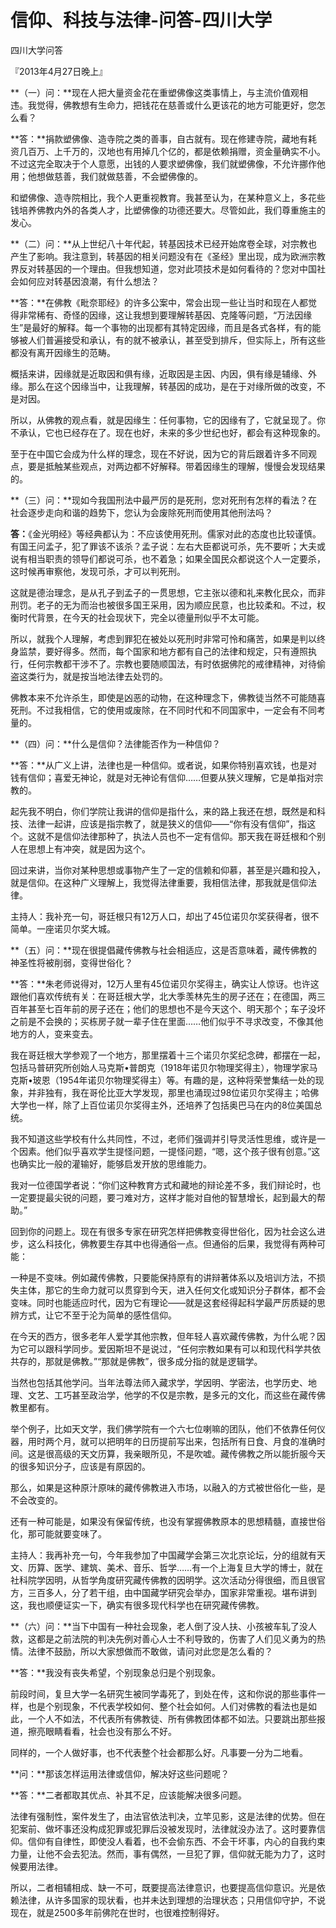 # 信仰、科技与法律-问答-四川大学

四川大学问答

『2013年4月27日晚上』

**（一）问：**现在人把大量资金花在重塑佛像这类事情上，与主流价值观相违。我觉得，佛教想有生命力，把钱花在慈善或什么更该花的地方可能更好，您怎么看？

**答：**捐款塑佛像、造寺院之类的善事，自古就有。现在修建寺院，藏地有耗资几百万、上千万的，汉地也有用掉几个亿的，都是依赖捐赠，资金量确实不小。不过这完全取决于个人意愿，出钱的人要求塑佛像，我们就塑佛像，不允许挪作他用；他想做慈善，我们就做慈善，不会塑佛像的。

和塑佛像、造寺院相比，我个人更重视教育。我甚至认为，在某种意义上，多花些钱培养佛教内外的各类人才，比塑佛像的功德还要大。尽管如此，我们尊重施主的发心。

**（二）问：**从上世纪八十年代起，转基因技术已经开始席卷全球，对宗教也产生了影响。我注意到，转基因的相关问题没有在《圣经》里出现，成为欧洲宗教界反对转基因的一个理由。但我想知道，您对此项技术是如何看待的？您对中国社会如何应对转基因浪潮，有什么想法？

**答：**在佛教《毗奈耶经》的许多公案中，常会出现一些让当时和现在人都觉得非常稀有、奇怪的因缘，这让我想到要理解转基因、克隆等问题，“万法因缘生”是最好的解释。每一个事物的出现都有其特定因缘，而且是各式各样，有的能够被人们普遍接受和承认，有的就不被承认，甚至受到排斥，但实际上，所有这些都没有离开因缘生的范畴。

概括来讲，因缘就是近取因和俱有缘，近取因是主因、内因，俱有缘是辅缘、外缘。那么在这个因缘当中，让我理解，转基因的成功，是在于对缘所做的改变，不是对因。

所以，从佛教的观点看，就是因缘生：任何事物，它的因缘有了，它就呈现了。你不承认，它也已经存在了。现在也好，未来的多少世纪也好，都会有这种现象的。

至于在中国它会成为什么样的理念，现在不好说，因为它的背后跟着许多不同观点，要是抵触某些观点，对两边都不好解释。带着因缘生的理解，慢慢会发现结果的。

**（三）问：**现如今我国刑法中最严厉的是死刑，您对死刑有怎样的看法？在社会逐步走向和谐的趋势下，您认为会废除死刑而使用其他刑法吗？

**答：**《金光明经》等经典都认为：不应该使用死刑。儒家对此的态度也比较谨慎。有国王问孟子，犯了罪该不该杀？孟子说：左右大臣都说可杀，先不要听；大夫或说有相当职责的领导们都说可杀，也不着急；如果全国民众都说这个人一定要杀，这时候再审察他，发现可杀，才可以判死刑。

这就是德治理念，是从孔子到孟子的一贯思想，它主张以德和礼来教化民众，而非刑罚。老子的无为而治也被很多国王采用，因为顺应民意，也比较柔和。不过，权衡时代背景，在今天的社会现状下，完全以德量刑似乎不太可能。

所以，就我个人理解，考虑到罪犯在被处以死刑时非常可怜和痛苦，如果是判以终身监禁，要好得多。然而，每个国家和地方都有自己的法律和规定，只有遵照执行，任何宗教都干涉不了。宗教也要随顺国法，有时依据佛陀的戒律精神，对待偷盗这类行为，就是按当地法律去处罚的。

佛教本来不允许杀生，即使是凶恶的动物，在这种理念下，佛教徒当然不可能随喜死刑。不过我相信，它的使用或废除，在不同时代和不同国家中，一定会有不同考量的。

**（四）问：**什么是信仰？法律能否作为一种信仰？

**答：**从广义上讲，法律也是一种信仰。或者说，如果你特别喜欢钱，也是对钱有信仰；喜爱无神论，就是对无神论有信仰……但要从狭义理解，它是单指对宗教的。

起先我不明白，你们学院让我讲的信仰是指什么，来的路上我还在想，既然是和科技、法律一起讲，应该是指宗教了，就是狭义的信仰——“你有没有信仰”，指这个。这就不是信仰法律那种了，执法人员也不一定有信仰。那天我在哥廷根和个别人在思想上有冲突，就是因为这个。

回过来讲，当你对某种思想或事物产生了一定的信赖和仰慕，甚至是兴趣和投入，就是信仰。在这种广义理解上，我觉得法律重要，我相信法律，那我就是信仰法律。

主持人：我补充一句，哥廷根只有12万人口，却出了45位诺贝尔奖获得者，很不简单。一座诺贝尔奖大城。

**（五）问：**现在很提倡藏传佛教与社会相适应，这是否意味着，藏传佛教的神圣性将被削弱，变得世俗化？

**答：**朱老师说得对，12万人里有45位诺贝尔奖得主，确实让人惊讶。也许这跟他们喜欢传统有关：在哥廷根大学，北大季羡林先生的房子还在；在德国，两三百年甚至七百年前的房子还在；他们的思想也不是今天这个、明天那个；车子没坏之前是不会换的；买栋房子就一辈子住在里面……他们似乎不寻求改变，不像其他地方的人，变来变去。

我在哥廷根大学参观了一个地方，那里摆着十三个诺贝尔奖纪念碑，都摆在一起，包括马普研究所创始人马克斯•普朗克（1918年诺贝尔物理奖得主），物理学家马克斯•玻恩（1954年诺贝尔物理奖得主）等。有趣的是，这种将荣誉集结一处的现象，并非独有，我在哥伦比亚大学发现，那里也涌现过98位诺贝尔奖得主；哈佛大学也一样，除了上百位诺贝尔奖得主外，还培养了包括奥巴马在内的8位美国总统。

我不知道这些学校有什么共同性，不过，老师们强调并引导灵活性思维，或许是一个因素。他们似乎喜欢学生提怪问题，一提怪问题，“嗯，这个孩子很有创意。”这也确实比一般的灌输好，能够启发开放的思维能力。

我对一位德国学者说：“你们这种教育方式和藏地的辩论差不多，我们辩论时，也一定要提最尖锐的问题，要刁难对方，这样才能对自他的智慧增长，起到最大的帮助。”

回到你的问题上。现在有很多专家在研究怎样把佛教变得世俗化，因为社会这么进步，这么科技化，佛教要生存其中也得通俗一点。但通俗的后果，我觉得有两种可能：

一种是不变味。例如藏传佛教，只要能保持原有的讲辩著体系以及培训方法，不损失主体，那它的生命力就可以贯穿到今天，进入任何文化或知识分子群体，都不会变味。同时也能适应时代，因为它有理论——就是这套经得起科学最严厉质疑的思辨方式，让它不至于沦为简单的感性信仰。

在今天的西方，很多老年人爱学其他宗教，但年轻人喜欢藏传佛教，为什么呢？因为它可以跟科学同步。爱因斯坦不是说过，“任何宗教如果有可以和现代科学共依共存的，那就是佛教。”“那就是佛教”，很多成分指的就是逻辑学。

当然也包括其他学问。当年法尊法师入藏求学，学因明、学密法，也学历史、地理、文艺、工巧甚至政治学，他学的不仅是宗教，是多元的文化，而这些在藏传佛教里都有。

举个例子，比如天文学，我们佛学院有一个六七位喇嘛的团队，他们不依靠任何仪器，用时两个月，就可以把明年的日历提前写出来，包括所有日食、月食的准确时间。这是很高级的天文历算，我亲眼所见，不是吹嘘。藏传佛教之所以能折服今天的很多知识分子，应该是有原因的。

那么，如果是这种原汁原味的藏传佛教进入市场，以融入的方式被世俗化一些，是不会改变的。

还有一种可能是，如果没有保留传统，也没有掌握佛教原本的思想精髓，直接世俗化，那可能就要变味了。

主持人：我再补充一句，今年我参加了中国藏学会第三次北京论坛，分的组就有天文、历算、医学、建筑、美术、音乐、哲学……有一个上海复旦大学的博士，就在社科院学因明，从哲学角度研究藏传佛教的因明学。这次活动分得很细，而且很官方，三百多人，分了若干组，由中国藏学研究会举办，国家非常重视。堪布讲到这，我也顺便证实一下，确实有很多现代科学也在研究藏传佛教。

**（六）问：**当下中国有一种社会现象，老人倒了没人扶、小孩被车轧了没人救，这都是之前法院的判决先例对善心人士不利导致的，伤害了人们见义勇为的热情。法律不鼓励，所以大家想做而不敢做，请问对此您是怎么看的？

**答：**我没有丧失希望，个别现象总归是个别现象。

前段时间，复旦大学一名研究生被同学毒死了，到处在传，这和你说的那些事件一样，也是个别现象，不代表学校如何、整个社会如何。人们对佛教的看法也是如此，一个人不如法，不代表所有佛教徒、所有佛教团体都不如法。只要跳出那些报道，擦亮眼睛看看，社会也没有那么不好。

同样的，一个人做好事，也不代表整个社会都那么好。凡事要一分为二地看。

**问：**那该怎样运用法律或信仰，解决好这些问题呢？

**答：**二者都取其优点、补其不足，应该能解决很多问题。

法律有强制性，案件发生了，由法官依法判决，立竿见影，这是法律的优势。但在犯案前、做坏事还没构成犯罪或犯罪后没被发现时，法律就没办法了。这时要靠信仰。信仰有自律性，即使没人看着，也不会偷东西、不会干坏事，内心的自我约束力量，让他不会去犯法。然而，事有偶然，一旦犯了罪，信仰就无能为力了，这时候要用法律。

所以，二者相辅相成、缺一不可，既要提高法律意识，也要提高信仰意识。光是依赖法律，从许多国家的现状看，也并未达到理想的治理状态；只用信仰守护，不说现在，就是2500多年前佛陀在世时，也很难控制得好。

